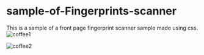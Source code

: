 # sample-of-Fingerprints-scanner
This is a sample of a front page fingerprint scanner sample made using css.
![coffee1](https://user-images.githubusercontent.com/91588670/178144366-21b33408-c724-4c79-9674-20654c9f8a8b.PNG)




![coffee2](https://user-images.githubusercontent.com/91588670/178144397-aee6e191-f391-4e1d-97da-4e33504b140e.PNG)
